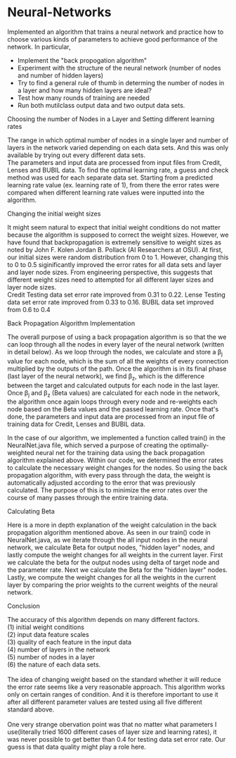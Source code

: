 # Neural-Networks
Implemented an algorithm that trains a neural network and practice how to choose various kinds of parameters to achieve good performance of the network. In particular,
            <ul> 
                <li> Implement the "back propogation algorithm" </li>
                <li> Experiment with the structure of the neural network (number of nodes and number of hidden layers)</li>
                <li> Try to find a general rule of thumb in determing the number of nodes in a layer and how many hidden layers are ideal? </li>
                <li> Test how many rounds of training are needed </li>
                <li> Run both mutilclass output data and two output data sets. </li>
            </ul>

Choosing the number of Nodes in a Layer and Setting different learning rates
        <p>
            The range in which optimal number of nodes in a single layer and number of layers in the network varied depending on each data sets. And this was only available by trying out every different data sets.
            <br>
            The parameters and input data are processed from input files from Credit, Lenses and BUBIL data. To find the optimal learning rate, a guess and check method was used for each separate data set. Starting from a predicted learning rate value (ex. learning rate of 1), from there the error rates were compared when different learning rate values were inputted into the algorithm. 
        </p>

Changing the initial weight sizes
        <p>
            It might seem natural to expect that initial weight conditions do not matter because the algorithm is supposed to correct the weight sizes. However, we have found that backpropagation is extremely sensitive to weight sizes as noted by John F. Kolen Jordan B. Pollack (AI Researchers at OSU). At first, our initial sizes were random distribution from 0 to 1. However, changing this to 0 to 0.5 siginificantly improved the error rates for all data sets and layer and layer node sizes. From engineering perspective, this suggests that different weight sizes need to attempted for all different layer sizes and layer node sizes.
            <br>
            Credit Testing data set error rate improved from 0.31 to 0.22.
            Lense Testing data set error rate improved from 0.33 to 0.16.
            BUBIL data set improved from 0.6 to 0.4
        </p>

Back Propagation Algorithm Implementation
        <p>
            The overall purpose of using a back propagation algorithm is so that the we can loop through all the nodes in every layer of the neural network (written in detail below). As we loop through the nodes, we calculate and store a &beta;<sub>j</sub> value for each node, which is the sum of all the weights of every connection multiplied by the outputs of the path. Once the algorithm is in its final phase (last layer of the neural network), we find &beta;<sub>z</sub>, which is the difference between the target and calculated outputs for each node in the last layer. Once &beta;<sub>j</sub> and &beta;<sub>z</sub> (Beta values) are calculated for each node in the network, the algorithm once again loops through every node and re-weights each node based on the Beta values and the passed learning rate. Once that's done, the parameters and input data are processed from an input file of training data for Credit, Lenses and BUBIL data. 
        </p>
        <p>
            In the case of our algorithm, we implemented a function called train() in the NeuralNet.java file, which served a purpose of creating the optimally-weighted neural net for the training data using the back propagation algorithm explained above. Within our code, we determined the error rates to calculate the necessary weight changes for the nodes. So using the back propagation algorithm, with every pass through the data, the weight is automatically adjusted according to the error that was previously calculated. The purpose of this is to minimize the error rates over the course of many passes through the entire training data.
        </p>

Calculating Beta
        <p>
            Here is a more in depth explanation of the weight calculation in the back propagation algorithm mentioned above. As seen in our train() code in NeuralNet.java, as we iterate through the all input nodes in the neural network, we calculate Beta for output nodes, "hidden layer" nodes, and lastly compute the weight changes for all weights in the current layer. 
            First we calculate the beta for the output nodes using delta of target node and the parameter rate. 
            Next we calculate the Beta for the "hidden layer" nodes.
            Lastly, we compute the weight changes for all the weights in the current layer by comparing the prior weights to the current weights of the neural network.


Conclusion
        <p>
            The accuracy of this algorithm depends on many different factors.<br> (1) initial weight conditions <br>(2) input data feature scales<br> (3) quality of each feature in the input data <br>(4) number of layers in the network <br>(5) number of nodes in a layer<br> (6) the nature of each data sets.
         <br><br>
            The idea of changing weight based on the standard whether it will reduce the error rate seems like a very reasonable approach. 
            This algorithm works only on certain ranges of condition. And it is therefore important to use it after all different parameter values are tested using all five different standard above.
        <br><br>
            One very strange obervation point was that no matter what parameters I use(literally tried 1600 different cases of layer size and learning rates), it was never possible to get better than 0.4 for testing data set error rate. Our guess is that data quality might play a role here.
